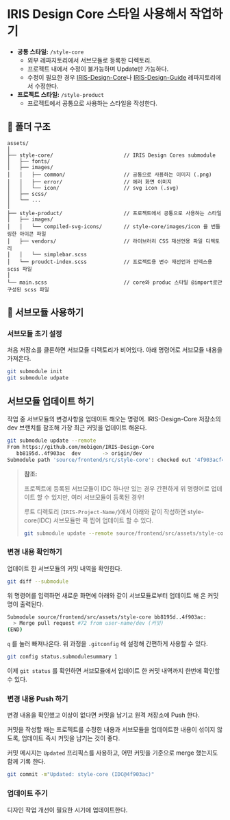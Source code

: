 # IRIS Design Core 스타일 사용해서 작업하기

- **공통 스타일:** `/style-core`
  - 외부 레파지토리에서 서브모듈로 등록한 디렉토리.
  - 프로젝트 내에서 수정이 불가능하며 Update만 가능하다.
  - 수정이 필요한 경우 [IRIS-Design-Core](https://github.com/mobigen/IRIS-Design-Core)나 [IRIS-Design-Guide](https://github.com/mobigen/IRIS-Design-Guide) 레파지토리에서 수정한다.
- **프로젝트 스타일:** `/style-product`
  - 프로젝트에서 공통으로 사용하는 스타일을 작성한다.


## 📂 폴더 구조

```
assets/
│
├── style-core/                       // IRIS Design Cores submodule
│   ├── fonts/
│   ├── images/
│   │   ├── common/                   // 공통으로 사용하는 이미지 (.png)
│   │   ├── error/                    // 에러 화면 이미지
│   │   └── icon/                     // svg icon (.svg)
│   ├── scss/
│   └── ...
│
├── style-product/                    // 프로젝트에서 공통으로 사용하는 스타일
│   ├── images/
│   │   └── compiled-svg-icons/       // style-core/images/icon 을 번들링한 아이콘 파일
│   ├── vendors/                      // 라이브러리 CSS 재선언용 파일 디렉토리
│   │   └── simplebar.scss
│   └── proudct-index.scss            // 프로젝트용 변수 재선언과 인덱스용 scss 파일
│
└── main.scss                         // core와 produc 스타일 @import로만 구성된 scss 파일
```

## 🐙 서브모듈 사용하기

### 서브모듈 초기 설정

처음 저장소를 클론하면 서브모듈 디렉토리가 비어있다. 아래 명령어로 서브모듈 내용을 가져온다.
```bash
git submodule init
git submodule udpate
```
## 서브모듈 업데이트 하기

작업 중 서브모듈의 변경사항을 업데이트 해오는 명령어.
IRIS-Design-Core 저장소의 dev 브랜치를 참조해 가장 최근 커밋을 업데이트 해온다.

```bash
git submodule update --remote
From https://github.com/mobigen/IRIS-Design-Core
   bb8195d..4f903ac  dev       -> origin/dev
Submodule path 'source/frontend/src/style-core': checked out '4f903acf48e0a5502830eeda15bdd15f6a48c60e'
```

> **참조:** 
> 
> 프로젝트에 등록된 서브모듈이 IDC 하나만 있는 경우 간편하게 위 명령어로 업데이트 할 수 있지만, 여러 서브모듈이 등록된 경우!
> 
> 루트 디렉토리 (`IRIS-Project-Name/`)에서 아래와 같이 작성하면 style-core(IDC) 서브모듈만 콕 찝어 업데이트 할 수 있다.
> 
> ```bash
> git submodule update --remote source/frontend/src/assets/style-core
> ```

### 변경 내용 확인하기

업데이트 한 서브모듈의 커밋 내역을 확인한다.

```bash
git diff --submodule
```

위 명령어를 입력하면 새로운 화면에 아래와 같이 서브모듈로부터 업데이트 해 온 커밋명이 출력된다.

```bash
Submodule source/frontend/src/assets/style-core bb8195d..4f903ac:
  > Merge pull request #72 from user-name/dev (커밋)
(END)
```

`q` 를 눌러 빠져나온다. 위 과정을 `.gitconfig` 에 설정해 간편하게 사용할 수 있다.

```bash
git config status.submodulesummary 1
```

이제 `git status` 를 확인하면 서브모듈에서 업데이트 한 커밋 내역까지 한번에 확인할 수 있다.

### 변경 내용 Push 하기

변경 내용을 확인했고 이상이 없다면 커밋을 남기고 원격 저장소에 Push 한다.

커밋을 작성할 때는 프로젝트를 수정한 내용과 서브모듈을 업데이트한 내용이 섞이지 않도록, 업데이트 즉시 커밋을 남기는 것이 좋다.

커밋 메시지는 `Updated` 프리픽스를 사용하고, 어떤 커밋을 기준으로 merge 했는지도 함께 기록 한다.

```bash
git commit -m"Updated: style-core (IDC@4f903ac)"
```

### 업데이트 주기

디자인 작업 개선이 필요한 시기에 업데이트한다.
